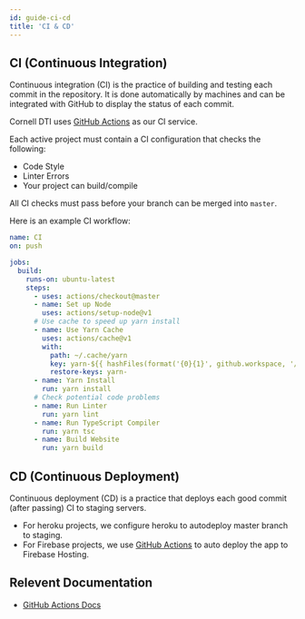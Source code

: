 ```yaml
---
id: guide-ci-cd
title: 'CI & CD'
---
```


## CI (Continuous Integration)

Continuous integration (CI) is the practice of building and testing each commit in
the repository. It is done automatically by machines and can be integrated with GitHub
to display the status of each commit.

Cornell DTI uses [GitHub Actions](https://github.com/features/actions) as our CI service.

Each active project must contain a CI configuration that checks the following:

- Code Style
- Linter Errors
- Your project can build/compile

All CI checks must pass before your branch can be merged into `master`.

Here is an example CI workflow:

```yaml
name: CI
on: push

jobs:
  build:
    runs-on: ubuntu-latest
    steps:
      - uses: actions/checkout@master
      - name: Set up Node
        uses: actions/setup-node@v1
      # Use cache to speed up yarn install
      - name: Use Yarn Cache
        uses: actions/cache@v1
        with:
          path: ~/.cache/yarn
          key: yarn-${{ hashFiles(format('{0}{1}', github.workspace, '/yarn.lock')) }}
          restore-keys: yarn-
      - name: Yarn Install
        run: yarn install
      # Check potential code problems
      - name: Run Linter
        run: yarn lint
      - name: Run TypeScript Compiler
        run: yarn tsc
      - name: Build Website
        run: yarn build
```

## CD (Continuous Deployment)

Continuous deployment (CD) is a practice that deploys each good commit (after passing)
CI to staging servers.

- For heroku projects, we configure heroku to autodeploy master branch to staging.
- For Firebase projects, we use [GitHub Actions](https://github.com/features/actions) to auto
  deploy the app to Firebase Hosting.

## Relevent Documentation

- [GitHub Actions Docs](https://help.github.com/en/actions/configuring-and-managing-workflows)
